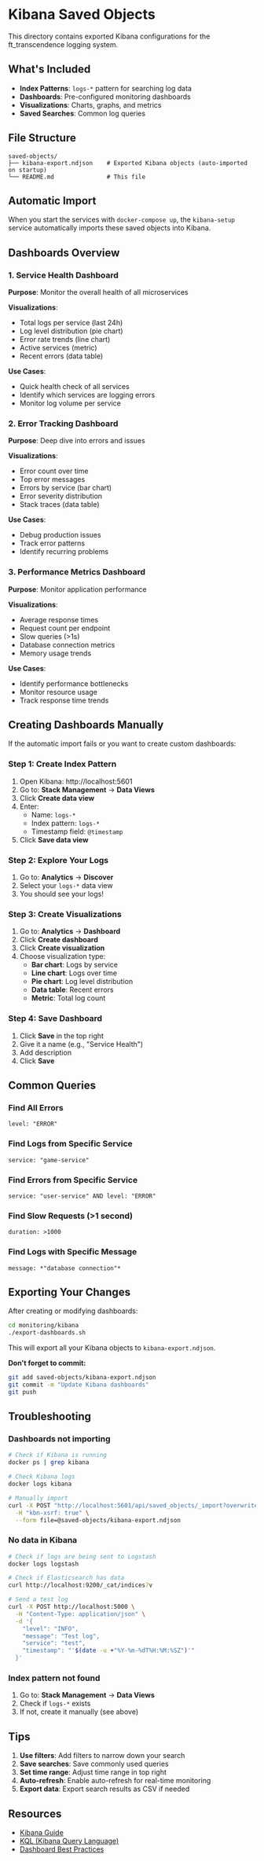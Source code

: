 # Kibana Saved Objects

This directory contains exported Kibana configurations for the ft_transcendence logging system.

## What's Included

- **Index Patterns**: `logs-*` pattern for searching log data
- **Dashboards**: Pre-configured monitoring dashboards
- **Visualizations**: Charts, graphs, and metrics
- **Saved Searches**: Common log queries

## File Structure
```
saved-objects/
├── kibana-export.ndjson    # Exported Kibana objects (auto-imported on startup)
└── README.md               # This file
```

## Automatic Import

When you start the services with `docker-compose up`, the `kibana-setup` service automatically imports these saved objects into Kibana.

## Dashboards Overview

### 1. Service Health Dashboard

**Purpose**: Monitor the overall health of all microservices

**Visualizations**:
- Total logs per service (last 24h)
- Log level distribution (pie chart)
- Error rate trends (line chart)
- Active services (metric)
- Recent errors (data table)

**Use Cases**:
- Quick health check of all services
- Identify which services are logging errors
- Monitor log volume per service

### 2. Error Tracking Dashboard

**Purpose**: Deep dive into errors and issues

**Visualizations**:
- Error count over time
- Top error messages
- Errors by service (bar chart)
- Error severity distribution
- Stack traces (data table)

**Use Cases**:
- Debug production issues
- Track error patterns
- Identify recurring problems

### 3. Performance Metrics Dashboard

**Purpose**: Monitor application performance

**Visualizations**:
- Average response times
- Request count per endpoint
- Slow queries (>1s)
- Database connection metrics
- Memory usage trends

**Use Cases**:
- Identify performance bottlenecks
- Monitor resource usage
- Track response time trends

## Creating Dashboards Manually

If the automatic import fails or you want to create custom dashboards:

### Step 1: Create Index Pattern

1. Open Kibana: http://localhost:5601
2. Go to: **Stack Management** → **Data Views**
3. Click **Create data view**
4. Enter:
   - Name: `logs-*`
   - Index pattern: `logs-*`
   - Timestamp field: `@timestamp`
5. Click **Save data view**

### Step 2: Explore Your Logs

1. Go to: **Analytics** → **Discover**
2. Select your `logs-*` data view
3. You should see your logs!

### Step 3: Create Visualizations

1. Go to: **Analytics** → **Dashboard**
2. Click **Create dashboard**
3. Click **Create visualization**
4. Choose visualization type:
   - **Bar chart**: Logs by service
   - **Line chart**: Logs over time
   - **Pie chart**: Log level distribution
   - **Data table**: Recent errors
   - **Metric**: Total log count

### Step 4: Save Dashboard

1. Click **Save** in the top right
2. Give it a name (e.g., "Service Health")
3. Add description
4. Click **Save**

## Common Queries

### Find All Errors
```
level: "ERROR"
```

### Find Logs from Specific Service
```
service: "game-service"
```

### Find Errors from Specific Service
```
service: "user-service" AND level: "ERROR"
```

### Find Slow Requests (>1 second)
```
duration: >1000
```

### Find Logs with Specific Message
```
message: *"database connection"*
```

## Exporting Your Changes

After creating or modifying dashboards:
```bash
cd monitoring/kibana
./export-dashboards.sh
```

This will export all your Kibana objects to `kibana-export.ndjson`.

**Don't forget to commit:**
```bash
git add saved-objects/kibana-export.ndjson
git commit -m "Update Kibana dashboards"
git push
```

## Troubleshooting

### Dashboards not importing
```bash
# Check if Kibana is running
docker ps | grep kibana

# Check Kibana logs
docker logs kibana

# Manually import
curl -X POST "http://localhost:5601/api/saved_objects/_import?overwrite=true" \
  -H "kbn-xsrf: true" \
  --form file=@saved-objects/kibana-export.ndjson
```

### No data in Kibana
```bash
# Check if logs are being sent to Logstash
docker logs logstash

# Check if Elasticsearch has data
curl http://localhost:9200/_cat/indices?v

# Send a test log
curl -X POST http://localhost:5000 \
  -H "Content-Type: application/json" \
  -d '{
    "level": "INFO",
    "message": "Test log",
    "service": "test",
    "timestamp": "'$(date -u +"%Y-%m-%dT%H:%M:%SZ")'"
  }'
```

### Index pattern not found

1. Go to: **Stack Management** → **Data Views**
2. Check if `logs-*` exists
3. If not, create it manually (see above)

## Tips

1. **Use filters**: Add filters to narrow down your search
2. **Save searches**: Save commonly used queries
3. **Set time range**: Adjust time range in top right
4. **Auto-refresh**: Enable auto-refresh for real-time monitoring
5. **Export data**: Export search results as CSV if needed

## Resources

- [Kibana Guide](https://www.elastic.co/guide/en/kibana/current/index.html)
- [KQL (Kibana Query Language)](https://www.elastic.co/guide/en/kibana/current/kuery-query.html)
- [Dashboard Best Practices](https://www.elastic.co/guide/en/kibana/current/dashboard.html)